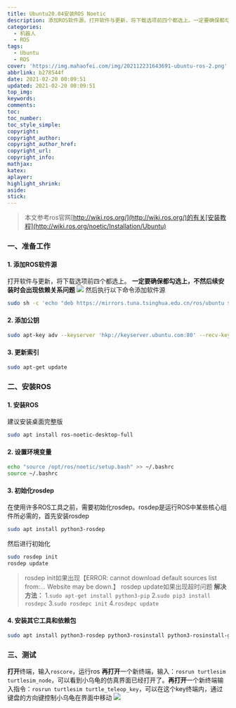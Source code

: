 ```yaml
---
title: Ubuntu20.04安装ROS Noetic
description: 添加ROS软件源，打开软件与更新，将下载选项前四个都选上。一定要确保都勾选上，不然后续安装时会出现依赖关系问题。然后执行以下命令添加软件源，并添加公钥。
categories:
  - 机器人
  - ROS
tags:
  - Ubuntu
  - ROS
cover: 'https://img.mahaofei.com/img/202112231643691-ubuntu-ros-2.png'
abbrlink: b278544f
date: 2021-02-20 00:09:51
updated: 2021-02-20 00:09:51
top_img:
keywords:
comments:
toc:
toc_number:
toc_style_simple:
copyright:
copyright_author:
copyright_author_href:
copyright_url:
copyright_info:
mathjax:
katex:
aplayer:
highlight_shrink:
aside:
stick:
---
```







> 本文参考ros官网[http://wiki.ros.org/](http://wiki.ros.org/)的有关[安装教程](http://wiki.ros.org/noetic/Installation/Ubuntu)
### 一、准备工作
#### 1. 添加ROS软件源
打开软件与更新，将下载选项前四个都选上。
**一定要确保都勾选上，不然后续安装时会出现依赖关系问题**
![](https://img.mahaofei.com/img/202112231642871-ubuntu-ros-1.png)
然后执行以下命令添加软件源

```bash
sudo sh -c 'echo "deb https://mirrors.tuna.tsinghua.edu.cn/ros/ubuntu $(lsb_release -sc) main" > /etc/apt/sources.list.d/ros-latest.list'
```
#### 2. 添加公钥
```bash
sudo apt-key adv --keyserver 'hkp://keyserver.ubuntu.com:80' --recv-key C1CF6E31E6BADE8868B172B4F42ED6FBAB17C654
```
#### 3. 更新索引
```bash
sudo apt-get update
```
### 二、安装ROS
#### 1. 安装ROS
建议安装桌面完整版
```bash
sudo apt install ros-noetic-desktop-full
```
#### 2. 设置环境变量
```bash
echo "source /opt/ros/noetic/setup.bash" >> ~/.bashrc
source ~/.bashrc
```
#### 3. 初始化rosdep
在使用许多ROS工具之前，需要初始化rosdep。rosdep是运行ROS中某些核心组件所必需的，首先安装rosdep
```bash
sudo apt install python3-rosdep
```
然后进行初始化
```bash
sudo rosdep init
rosdep update
```
> rosdep init如果出现【ERROR: cannot download default sources list from:...
> Website may be down.】
>  rosdep update如果出现超时问题
>  **解决方法：**
> 1.`sudo apt-get install python3-pip`
> 2.`sudo pip3 install rosdepc`
> 3.`sudo rosdepc init`
> 4.`rosdepc update`
> 
#### 4. 安装其它工具和依赖包
```bash
sudo apt install python3-rosdep python3-rosinstall python3-rosinstall-generator python3-wstool build-essential
```
### 三、测试
**打开**终端，输入`roscore`，运行ros
**再打开**一个新终端，输入：`rosrun turtlesim turtlesim_node`，可以看到小乌龟的仿真界面已经打开了。**再打开**一个新终端输入指令：`rosrun turtlesim turtle_teleop_key`，可以在这个key终端内，通过键盘的方向键控制小乌龟在界面中移动
![](https://img.mahaofei.com/img/202112231643691-ubuntu-ros-2.png)